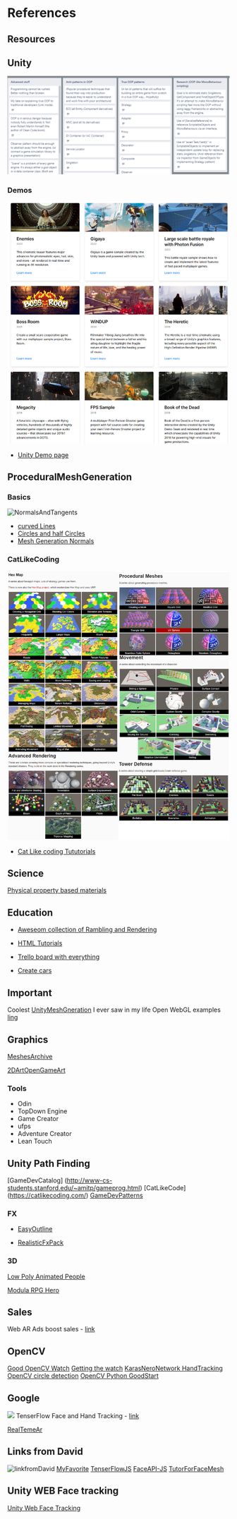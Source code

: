 # References

## Resources


## Unity 


![board](res/TrelloBoard.png)


### Demos

![UnityDemos](./res/UnityDemos.jpg)
- [Unity Demo page](https://unity.com/demos)

## ProceduralMeshGeneration


### Basics

![NormalsAndTangents](./res/Images/NormalsAndTangentsHeader.png)

- [curved Lines](http://www.code-spot.co.za/2020/11/10/procedural-meshes-for-lines-in-unity/)
- [Circles and half Circles](http://www.code-spot.co.za/2020/11/04/generating-meshes-procedurally-in-unity/)
- [Mesh Generation Normals](http://www.code-spot.co.za/2020/11/25/procedural-meshes-in-unity-normals-and-tangents/)

### CatLikeCoding

![CatLikeCoding](.\res\img\CatLikeCoding.png)

- [Cat Like coding Tututorials](https://catlikecoding.com/unity/tutorials/)


## Science

[Physical property based materials](https://google.github.io/filament/Filament.md.html)

## Education

- [Aweseom collection of Rambling and Rendering](https://www.vertexfragment.com/ramblings/)

- [HTML Tutorials](https://www.raywenderlich.com/unity)

- [Trello board with everything](https://trello.com/b/Z6cDRyis/good-coding-practices-in-unity-unofficial)

- [Create cars](https://blogs.unity3d.com/2019/02/08/we-have-you-covered-with-the-measured-materials-library/)


## Important
Coolest  [UnityMeshGneration](https://github.com/mattatz/unity-teddy) I ever saw in my life
Open WebGL examples [ling](https://enoxsoftware.github.io/OpenCVForUnity/webgl_example/index.html)

## Graphics 

[MeshesArchive](https://casual-effects.com/data/)

[2DArtOpenGameArt](https://opengameart.org/)


### Tools

- Odin
- TopDown Engine
- Game Creator
- ufps
- Adventure Creator
- Lean Touch

## Unity Path Finding

[GameDevCatalog] (http://www-cs-students.stanford.edu/~amitp/gameprog.html)
[CatLikeCode] (https://catlikecoding.com/)
[GameDevPatterns](http://gameprogrammingpatterns.com/contents.html)

### FX

- [EasyOutline](https://assetstore.unity.com/packages/vfx/shaders/fullscreen-camera-effects/easy-performant-outline-2d-3d-urp-hdrp-and-built-in-renderer-v3--157187)

- [RealisticFxPack](https://assetstore.unity.com/packages/vfx/particles/spells/realistic-effects-pack-4-85675)

### 3D 

[Low Poly Animated People](https://assetstore.unity.com/packages/3d/characters/humanoids/low-poly-animated-people-156748)

[Modula RPG Hero](https://assetstore.unity.com/packages/3d/characters/humanoids/fantasy/modular-rpg-hero-polyart-138600)

## Sales

Web AR Ads boost  sales - [link](https://arinsider.co/2020/09/09/how-can-brands-jumpstart-sales-with-ar-part-ii/)

## OpenCV

[Good OpenCV Watch](https://medium.com/@ravitejajnv/install-opencv-4-0-1-from-source-on-macos-for-conda-virtual-environments-to-use-sift-and-surf-5c62bb21daab)
[Getting the watch](https://pythonprogramming.net/haar-cascade-object-detection-python-opencv-tutorial/)
[KarasNeroNetwork HandTracking](https://github.com/jrobchin/Computer-Vision-Basics-with-Python-Keras-and-OpenCV)
[OpenCV circle detection](https://docs.opencv.org/3.4/d4/d70/tutorial_hough_circle.html)
[OpenCV Python GoodStart](https://pythonprogramming.net/loading-images-python-opencv-tutorial/)

## Google 
![](/Res/InstantMotionTracking.gif)
TenserFlow Face and Hand Tracking - [link](https://blog.tensorflow.org/2020/03/face-and-hand-tracking-in-browser-with-mediapipe-and-tensorflowjs.html)


[RealTemeAr](https://ai.googleblog.com/2019/03/real-time-ar-self-expression-with.html)

## Links from David

![linkfromDavid](/Res/image8.gif)
[MyFavorite](https://storage.googleapis.com/tfjs-models/demos/facemesh/index.html)
[TenserFlowJS](https://github.com/pamruta/TensorFlowJS)
[FaceAPI-JS](https://github.com/justadudewhohacks/face-api.js/)
[TutorForFaceMesh](https://www.npmjs.com/package/@tensorflow-models/facemesh) 


## Unity WEB Face tracking

[Unity Web Face Tracking](https://www.banuba.com/blog/unity-ar-foundation-face-tracking-and-banuba-face-ar-compared)

